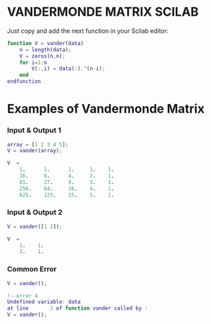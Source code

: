 # VANDERMONDE MATRIX SCILAB

Just copy and add the next function in your Scilab editor:

```matlab
function V = vander(data)
    n = length(data);
    V = zeros(n,n);
    for i=1:n
        V(:,i) = data(:).^(n-i);
    end
endfunction
```

# Examples of Vandermonde Matrix

### Input & Output 1
```matlab
array = [1 2 3 4 5];
V = vander(array);

V  =
    1.      1.      1.     1.    1.  
    16.     8.      4.     2.    1.  
    81.     27.     9.     3.    1.  
    256.    64.     16.    4.    1.  
    625.    125.    25.    5.    1.  
```

### Input & Output 2
```matlab
V = vander([1 2]);

V  =
    1.    1.  
    2.    1.  
```

### Common Error
```matlab
V = vander();

!--error 4 
Undefined variable: data
at line       2 of function vander called by :  
V = vander();
```
